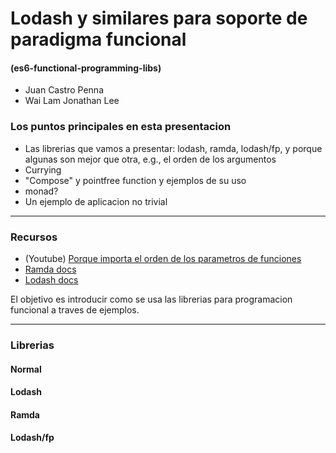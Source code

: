 Lodash y similares para soporte de paradigma funcional
=====================================================
#### (es6-functional-programming-libs)

- Juan Castro Penna
- Wai Lam Jonathan Lee


### Los puntos principales en esta presentacion
- Las librerias que vamos a presentar: lodash, ramda, lodash/fp, y porque algunas son mejor que otra, e.g., el orden de los argumentos
- Currying
- "Compose" y pointfree function y ejemplos de su uso 
- monad?
- Un ejemplo de aplicacion no trivial

-----------------------------------------------------

### Recursos
- (Youtube) [Porque importa el orden de los parametros de funciones](https://www.youtube.com/watch?v=m3svKOdZijA)
- [Ramda docs](http://ramdajs.com/)
- [Lodash docs](https://lodash.com/)

El objetivo es introducir como se usa las librerias para programacion funcional a traves de ejemplos.

-----------------------------------------------------

### Librerias
#### Normal

#### Lodash

#### Ramda

#### Lodash/fp



